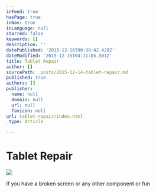 ```yaml
---
inFeed: true
hasPage: true
inNav: true
inLanguage: null
starred: false
keywords: []
description: ''
datePublished: '2015-12-16T00:38:42.429Z'
dateModified: '2015-12-15T04:11:05.501Z'
title: Tablet Repair
author: []
sourcePath: _posts/2015-12-14-tablet-repair.md
published: true
authors: []
publisher:
  name: null
  domain: null
  url: null
  favicon: null
url: tablet-repair/index.html
_type: Article

---
```

# Tablet Repair
![](https://the-grid-user-content.s3-us-west-2.amazonaws.com/f4699cc3-9ef3-42f0-9d0a-c2bc9fd1b03d.jpg)

If you have a broken screen or any other component or fun